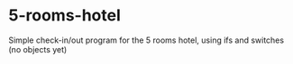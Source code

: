 # 5-rooms-hotel
Simple check-in/out program for the 5 rooms hotel, using ifs and switches (no objects yet)
